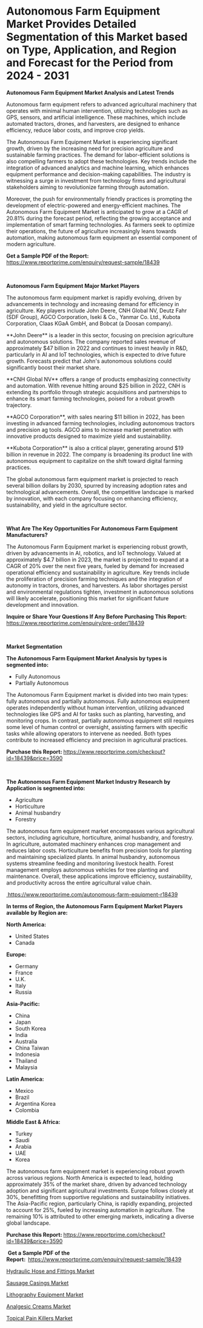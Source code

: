 <p><h1>Autonomous Farm Equipment Market Provides Detailed Segmentation of this Market based on Type, Application, and Region and Forecast for the Period from 2024 - 2031</h1></p><p><strong>Autonomous Farm Equipment Market Analysis and Latest Trends</strong></p>
<p><p>Autonomous farm equipment refers to advanced agricultural machinery that operates with minimal human intervention, utilizing technologies such as GPS, sensors, and artificial intelligence. These machines, which include automated tractors, drones, and harvesters, are designed to enhance efficiency, reduce labor costs, and improve crop yields.</p><p>The Autonomous Farm Equipment Market is experiencing significant growth, driven by the increasing need for precision agriculture and sustainable farming practices. The demand for labor-efficient solutions is also compelling farmers to adopt these technologies. Key trends include the integration of advanced analytics and machine learning, which enhances equipment performance and decision-making capabilities. The industry is witnessing a surge in investment from technology firms and agricultural stakeholders aiming to revolutionize farming through automation.</p><p>Moreover, the push for environmentally friendly practices is prompting the development of electric-powered and energy-efficient machines. The Autonomous Farm Equipment Market is anticipated to grow at a CAGR of 20.81% during the forecast period, reflecting the growing acceptance and implementation of smart farming technologies. As farmers seek to optimize their operations, the future of agriculture increasingly leans towards automation, making autonomous farm equipment an essential component of modern agriculture.</p></p>
<p><strong>Get a Sample PDF of the Report:&nbsp;</strong> <a href="https://www.reportprime.com/enquiry/request-sample/18439?utm_campaign=8&utm_medium=2&utm_source=Github&utm_content=ia&utm_term=21112024&utm_id=autonomous-farm-equipment">https://www.reportprime.com/enquiry/request-sample/18439</a></p>
<p>&nbsp;</p>
<p><strong>Autonomous Farm Equipment Major Market Players</strong></p>
<p><p>The autonomous farm equipment market is rapidly evolving, driven by advancements in technology and increasing demand for efficiency in agriculture. Key players include John Deere, CNH Global NV, Deutz Fahr (SDF Group), AGCO Corporation, Iseki & Co., Yanmar Co. Ltd., Kubota Corporation, Claas KGaA GmbH, and Bobcat (a Doosan company).</p><p>**John Deere** is a leader in this sector, focusing on precision agriculture and autonomous solutions. The company reported sales revenue of approximately $47 billion in 2022 and continues to invest heavily in R&D, particularly in AI and IoT technologies, which is expected to drive future growth. Forecasts predict that John's autonomous solutions could significantly boost their market share.</p><p>**CNH Global NV** offers a range of products emphasizing connectivity and automation. With revenue hitting around $25 billion in 2022, CNH is extending its portfolio through strategic acquisitions and partnerships to enhance its smart farming technologies, poised for a robust growth trajectory.</p><p>**AGCO Corporation**, with sales nearing $11 billion in 2022, has been investing in advanced farming technologies, including autonomous tractors and precision ag tools. AGCO aims to increase market penetration with innovative products designed to maximize yield and sustainability.</p><p>**Kubota Corporation** is also a critical player, generating around $19 billion in revenue in 2022. The company is broadening its product line with autonomous equipment to capitalize on the shift toward digital farming practices.</p><p>The global autonomous farm equipment market is projected to reach several billion dollars by 2030, spurred by increasing adoption rates and technological advancements. Overall, the competitive landscape is marked by innovation, with each company focusing on enhancing efficiency, sustainability, and yield in the agriculture sector.</p></p>
<p>&nbsp;</p>
<p><strong>What Are The Key Opportunities For Autonomous Farm Equipment Manufacturers?</strong></p>
<p><p>The Autonomous Farm Equipment market is experiencing robust growth, driven by advancements in AI, robotics, and IoT technology. Valued at approximately $4.7 billion in 2023, the market is projected to expand at a CAGR of 20% over the next five years, fueled by demand for increased operational efficiency and sustainability in agriculture. Key trends include the proliferation of precision farming techniques and the integration of autonomy in tractors, drones, and harvesters. As labor shortages persist and environmental regulations tighten, investment in autonomous solutions will likely accelerate, positioning this market for significant future development and innovation.</p></p>
<p><strong>Inquire or Share Your Questions If Any Before Purchasing This Report:</strong> <a href="https://www.reportprime.com/enquiry/pre-order/18439?utm_campaign=8&utm_medium=2&utm_source=Github&utm_content=ia&utm_term=21112024&utm_id=autonomous-farm-equipment">https://www.reportprime.com/enquiry/pre-order/18439</a></p>
<p>&nbsp;</p>
<p><strong>Market Segmentation</strong></p>
<p><strong>The Autonomous Farm Equipment Market Analysis by types is segmented into:</strong></p>
<p><ul><li>Fully Autonomous</li><li>Partially Autonomous</li></ul></p>
<p><p>The Autonomous Farm Equipment market is divided into two main types: fully autonomous and partially autonomous. Fully autonomous equipment operates independently without human intervention, utilizing advanced technologies like GPS and AI for tasks such as planting, harvesting, and monitoring crops. In contrast, partially autonomous equipment still requires some level of human control or oversight, assisting farmers with specific tasks while allowing operators to intervene as needed. Both types contribute to increased efficiency and precision in agricultural practices.</p></p>
<p><strong>Purchase this Report:&nbsp;</strong><a href="https://www.reportprime.com/checkout?id=18439&price=3590&utm_campaign=8&utm_medium=2&utm_source=Github&utm_content=ia&utm_term=21112024&utm_id=autonomous-farm-equipment">https://www.reportprime.com/checkout?id=18439&price=3590</a></p>
<p>&nbsp;</p>
<p><strong>The Autonomous Farm Equipment Market Industry Research by Application is segmented into:</strong></p>
<p><ul><li>Agriculture</li><li>Horticulture</li><li>Animal husbandry</li><li>Forestry</li></ul></p>
<p><p>The autonomous farm equipment market encompasses various agricultural sectors, including agriculture, horticulture, animal husbandry, and forestry. In agriculture, automated machinery enhances crop management and reduces labor costs. Horticulture benefits from precision tools for planting and maintaining specialized plants. In animal husbandry, autonomous systems streamline feeding and monitoring livestock health. Forest management employs autonomous vehicles for tree planting and maintenance. Overall, these applications improve efficiency, sustainability, and productivity across the entire agricultural value chain.</p></p>
<p><a href="https://www.reportprime.com/autonomous-farm-equipment-r18439?utm_campaign=8&utm_medium=2&utm_source=Github&utm_content=ia&utm_term=21112024&utm_id=autonomous-farm-equipment">&nbsp;https://www.reportprime.com/autonomous-farm-equipment-r18439</a></p>
<p><strong>In terms of Region, the Autonomous Farm Equipment Market Players available by Region are:</strong></p>
<p>
    <p> <strong> North America: </strong>
        <ul>
            <li>United States</li>
            <li>Canada</li>
        </ul>
        </p> 
    <p> <strong> Europe: </strong>
        <ul>
            <li>Germany</li>
            <li>France</li>
            <li>U.K.</li>
            <li>Italy</li>
            <li>Russia</li>
        </ul>
        </p> 
    <p> <strong> Asia-Pacific: </strong>
        <ul>
            <li>China</li>
            <li>Japan</li>
            <li>South Korea</li>
            <li>India</li>
            <li>Australia</li>
            <li>China Taiwan</li>
            <li>Indonesia</li>
            <li>Thailand</li>
            <li>Malaysia</li>
        </ul>
        </p> 
    <p> <strong> Latin America: </strong>
        <ul>
            <li>Mexico</li>
            <li>Brazil</li>
            <li>Argentina Korea</li>
            <li>Colombia</li>
        </ul>
        </p> 
    <p> <strong> Middle East & Africa: </strong>
        <ul>
            <li>Turkey</li>
            <li>Saudi</li>
            <li>Arabia</li>
            <li>UAE</li>
            <li>Korea</li>
        </ul>
    </p>
    </p>
<p><p>The autonomous farm equipment market is experiencing robust growth across various regions. North America is expected to lead, holding approximately 35% of the market share, driven by advanced technology adoption and significant agricultural investments. Europe follows closely at 30%, benefitting from supportive regulations and sustainability initiatives. The Asia-Pacific region, particularly China, is rapidly expanding, projected to account for 25%, fueled by increasing automation in agriculture. The remaining 10% is attributed to other emerging markets, indicating a diverse global landscape.</p></p>
<p><strong>Purchase this Report: </strong><a href="https://www.reportprime.com/checkout?id=18439&price=3590&utm_campaign=8&utm_medium=2&utm_source=Github&utm_content=ia&utm_term=21112024&utm_id=autonomous-farm-equipment">https://www.reportprime.com/checkout?id=18439&price=3590</a></p>
<p>&nbsp;<strong>Get a Sample PDF of the Report:&nbsp;&nbsp;</strong><a href="https://www.reportprime.com/enquiry/request-sample/18439?utm_campaign=8&utm_medium=2&utm_source=Github&utm_content=ia&utm_term=21112024&utm_id=autonomous-farm-equipment">https://www.reportprime.com/enquiry/request-sample/18439</a></p>
<p><strong></strong></p>
<p><p><a href="https://github.com/PeterParrish5/Market-Research-Report-List-7/blob/main/hydraulic-hose-and-fittings-market.md?utm_campaign=8&utm_medium=2&utm_source=Github&utm_content=ia&utm_term=21112024&utm_id=autonomous-farm-equipment">Hydraulic Hose and Fittings Market</a></p><p><a href="https://www.linkedin.com/pulse/sausage-casings-industry-outlook-20242031-revenue-growth-market-kltqe?utm_campaign=8&utm_medium=2&utm_source=Github&utm_content=ia&utm_term=21112024&utm_id=autonomous-farm-equipment">Sausage Casings Market</a></p><p><a href="https://github.com/AfsanaMia652/Market-Research-Report-List-1/blob/main/lithography-equipment-market.md?utm_campaign=8&utm_medium=2&utm_source=Github&utm_content=ia&utm_term=21112024&utm_id=autonomous-farm-equipment">Lithography Equipment Market</a></p><p><a href="https://issuu.com/reportprime-2/docs/analgesic-creams-market-size-2030.p_35f9d21b11d86f?utm_campaign=8&utm_medium=2&utm_source=Github&utm_content=ia&utm_term=21112024&utm_id=autonomous-farm-equipment">Analgesic Creams Market</a></p><p><a href="https://issuu.com/reportprime-2/docs/topical-pain-killers-market-size-20_7be5ccc5dd8eab?utm_campaign=8&utm_medium=2&utm_source=Github&utm_content=ia&utm_term=21112024&utm_id=autonomous-farm-equipment">Topical Pain Killers Market</a></p></p>